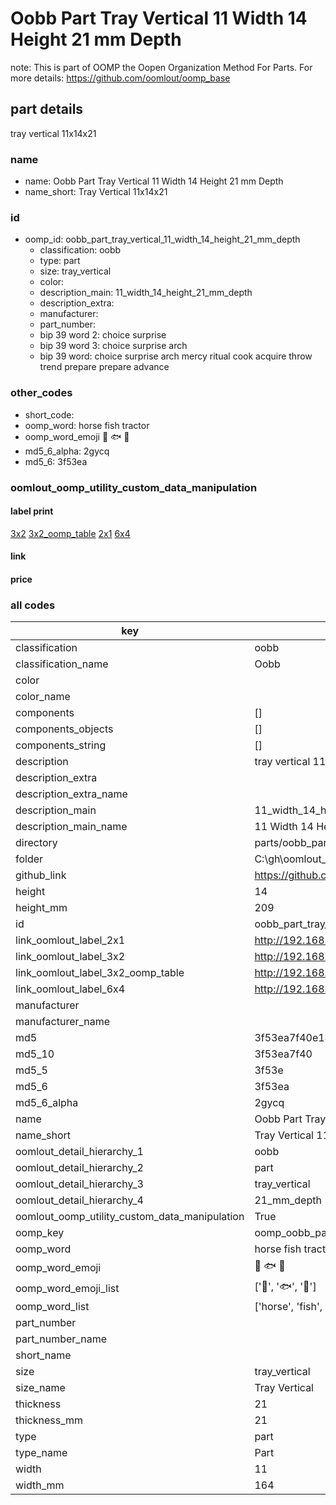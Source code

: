 # Oobb Part Tray Vertical 11 Width 14 Height 21 mm Depth  

note: This is part of OOMP the Oopen Organization Method For Parts. For more details: https://github.com/oomlout/oomp_base

##  part details
  



tray vertical 11x14x21



### name
* name: Oobb Part Tray Vertical 11 Width 14 Height 21 mm Depth
* name_short: Tray Vertical 11x14x21 
### id
* oomp_id: oobb_part_tray_vertical_11_width_14_height_21_mm_depth
  * classification: oobb
  * type: part
  * size: tray_vertical
  * color: 
  * description_main: 11_width_14_height_21_mm_depth
  * description_extra: 
  * manufacturer: 
  * part_number: 
  * bip 39 word 2: choice surprise
  * bip 39 word 3: choice surprise arch
  * bip 39 word: choice surprise arch mercy ritual cook acquire throw trend prepare prepare advance

### other_codes
* short_code: 
* oomp_word: horse fish tractor
* oomp_word_emoji :horse: :fish: :tractor:
* md5_6_alpha: 2gycq
* md5_6: 3f53ea






### oomlout_oomp_utility_custom_data_manipulation
#### label print
[3x2](http://192.168.1.245:1112/?label=oomp%202gycq)
[3x2_oomp_table](http://192.168.1.108:1112/?label=oomp%202gycq)
[2x1](http://192.168.1.242:1112/?label=oomp%202gycq)
[6x4](http://192.168.1.55:1112/?label=oomp%202gycq)    

#### link

                              

#### price







### all codes 
| key | value |  
| --- | --- |  
| classification | oobb |  
| classification_name | Oobb |  
| color |  |  
| color_name |  |  
| components | [] |  
| components_objects | [] |  
| components_string | [] |  
| description | tray vertical 11x14x21 |  
| description_extra |  |  
| description_extra_name |  |  
| description_main | 11_width_14_height_21_mm_depth |  
| description_main_name | 11 Width 14 Height 21 mm Depth |  
| directory | parts/oobb_part_tray_vertical_11_width_14_height_21_mm_depth |  
| folder | C:\gh\oomlout_oobb_version_4_generated_parts\parts\oobb_part_tray_vertical_11_width_14_height_21_mm_depth |  
| github_link | https://github.com/oomlout/oomlout_oomp_part_src/tree/main/parts/oobb_part_tray_vertical_11_width_14_height_21_mm_depth |  
| height | 14 |  
| height_mm | 209 |  
| id | oobb_part_tray_vertical_11_width_14_height_21_mm_depth |  
| link_oomlout_label_2x1 | http://192.168.1.242:1112/?label=oomp%202gycq |  
| link_oomlout_label_3x2 | http://192.168.1.245:1112/?label=oomp%202gycq |  
| link_oomlout_label_3x2_oomp_table | http://192.168.1.108:1112/?label=oomp%202gycq |  
| link_oomlout_label_6x4 | http://192.168.1.55:1112/?label=oomp%202gycq |  
| manufacturer |  |  
| manufacturer_name |  |  
| md5 | 3f53ea7f40e14044bedd48b416369941 |  
| md5_10 | 3f53ea7f40 |  
| md5_5 | 3f53e |  
| md5_6 | 3f53ea |  
| md5_6_alpha | 2gycq |  
| name | Oobb Part Tray Vertical 11 Width 14 Height 21 mm Depth |  
| name_short | Tray Vertical 11x14x21  |  
| oomlout_detail_hierarchy_1 | oobb |  
| oomlout_detail_hierarchy_2 | part |  
| oomlout_detail_hierarchy_3 | tray_vertical |  
| oomlout_detail_hierarchy_4 | 21_mm_depth |  
| oomlout_oomp_utility_custom_data_manipulation | True |  
| oomp_key | oomp_oobb_part_tray_vertical_11_width_14_height_21_mm_depth |  
| oomp_word | horse fish tractor |  
| oomp_word_emoji | :horse: :fish: :tractor: |  
| oomp_word_emoji_list | [':horse:', ':fish:', ':tractor:'] |  
| oomp_word_list | ['horse', 'fish', 'tractor'] |  
| part_number |  |  
| part_number_name |  |  
| short_name |  |  
| size | tray_vertical |  
| size_name | Tray Vertical |  
| thickness | 21 |  
| thickness_mm | 21 |  
| type | part |  
| type_name | Part |  
| width | 11 |  
| width_mm | 164 |  
